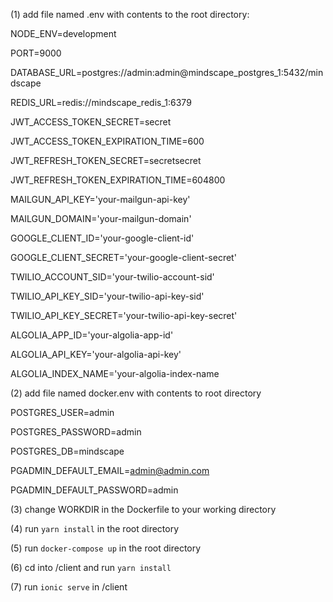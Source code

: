 


(1) add file named .env with contents to the root directory:

NODE_ENV=development

PORT=9000

DATABASE_URL=postgres://admin:admin@mindscape_postgres_1:5432/mindscape

REDIS_URL=redis://mindscape_redis_1:6379

JWT_ACCESS_TOKEN_SECRET=secret

JWT_ACCESS_TOKEN_EXPIRATION_TIME=600

JWT_REFRESH_TOKEN_SECRET=secretsecret

JWT_REFRESH_TOKEN_EXPIRATION_TIME=604800

MAILGUN_API_KEY='your-mailgun-api-key'

MAILGUN_DOMAIN='your-mailgun-domain'

GOOGLE_CLIENT_ID='your-google-client-id'

GOOGLE_CLIENT_SECRET='your-google-client-secret'

TWILIO_ACCOUNT_SID='your-twilio-account-sid'

TWILIO_API_KEY_SID='your-twilio-api-key-sid'

TWILIO_API_KEY_SECRET='your-twilio-api-key-secret'

ALGOLIA_APP_ID='your-algolia-app-id'

ALGOLIA_API_KEY='your-algolia-api-key'

ALGOLIA_INDEX_NAME='your-algolia-index-name



(2) add file named docker.env with contents to root directory

POSTGRES_USER=admin

POSTGRES_PASSWORD=admin

POSTGRES_DB=mindscape

PGADMIN_DEFAULT_EMAIL=admin@admin.com

PGADMIN_DEFAULT_PASSWORD=admin

(3) change WORKDIR in the Dockerfile to your working directory

(4) run `yarn install` in the root directory

(5) run `docker-compose up` in the root directory

(6) cd into /client and run `yarn install`

(7) run `ionic serve` in /client
